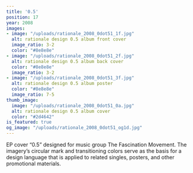 ```yaml
---
title: '0.5'
position: 17
year: 2008
images:
- image: "/uploads/rationale_2008_0dot51_1f.jpg"
  alt: rationale design 0.5 album front cover
  image_ratio: 3-2
  color: "#8e8e8e"
- image: "/uploads/rationale_2008_0dot51_2f.jpg"
  alt: rationale design 0.5 album back cover
  color: "#8e8e8e"
  image_ratio: 3-2
- image: "/uploads/rationale_2008_0dot51_3f.jpg"
  alt: rationale design 0.5 album poster
  color: "#8e8e8e"
  image_ratio: 7-5
thumb_image:
  image: "/uploads/rationale_2008_0dot51_0a.jpg"
  alt: rationale design 0.5 album cover
  color: "#2d4642"
is_featured: true
og_image: "/uploads/rationale_2008_0dot51_og1d.jpg"
---
```


EP cover “0.5” designed for music group The Fascination Movement. The imagery’s circular mark and transitioning colors serve as the basis for a design language that is applied to related singles, posters, and other promotional materials.